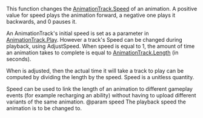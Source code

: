 This function changes the [AnimationTrack.Speed](https://developer.roblox.com/api-reference/property/AnimationTrack/Speed) of an animation.  A positive value for speed plays the animation forward, a negative one plays it backwards, and 0 pauses it.

An AnimationTrack's initial speed is set as a parameter in [AnimationTrack.Play](https://developer.roblox.com/api-reference/function/AnimationTrack/Play). However a track's Speed can be changed during playback, using AdjustSpeed. When speed is equal to 1, the amount of time an animation takes to complete is equal to [AnimationTrack.Length](https://developer.roblox.com/api-reference/property/AnimationTrack/Length) (in seconds).

When is adjusted, then the actual time it will take a track to play can be computed by dividing the length by the speed. Speed is a unitless quantity.

Speed can be used to link the length of an animation to different gameplay events (for example recharging an ability) without having to upload different variants of the same animation.
@param speed The playback speed the animation is to be changed to.
